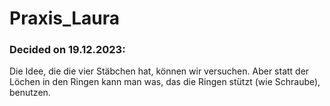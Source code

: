 # Praxis_Laura

### Decided on 19.12.2023:
Die Idee, die die vier Stäbchen hat, können wir versuchen. Aber statt der Löchen in den Ringen kann man was, das die Ringen stützt (wie Schraube), benutzen. 
